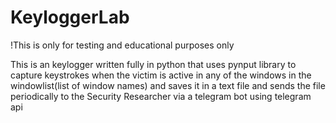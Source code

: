 # KeyloggerLab
!This is only for testing and educational purposes only

This is an keylogger written fully in python that uses pynput library to capture keystrokes when the victim is active in any of the windows in the windowlist(list of window names) and saves it in a text file and sends the file periodically to the Security Researcher via a telegram bot using telegram api

